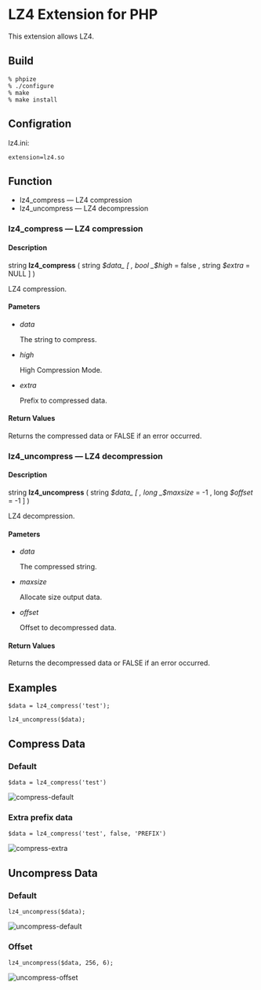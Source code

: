 # LZ4 Extension for PHP #

This extension allows LZ4.

## Build ##

    % phpize
    % ./configure
    % make
    % make install

## Configration ##

lz4.ini:

    extension=lz4.so

## Function ##

* lz4\_compress — LZ4 compression
* lz4\_uncompress — LZ4 decompression

### lz4\_compress — LZ4 compression ###

#### Description ####

string **lz4\_compress** ( string _$data_ [ , bool _$high_ = false , string _$extra_ = NULL ] )

LZ4 compression.

#### Pameters ####

* _data_

  The string to compress.

* _high_

  High Compression Mode.

* _extra_

  Prefix to compressed data.

#### Return Values ####

Returns the compressed data or FALSE if an error occurred.


### lz4\_uncompress — LZ4 decompression ###

#### Description ####

string **lz4\_uncompress** ( string _$data_ [ , long _$maxsize_ = -1 , long _$offset_ = -1 ] )

LZ4 decompression.

#### Pameters ####

* _data_

  The compressed string.

* _maxsize_

  Allocate size output data.

* _offset_

  Offset to decompressed data.

#### Return Values ####

Returns the decompressed data or FALSE if an error occurred.

## Examples ##

    $data = lz4_compress('test');

    lz4_uncompress($data);

## Compress Data ##

### Default ###

    $data = lz4_compress('test')

![compress-default](/kjdev/php-ext-lz4/raw/master/docs/compress-default.png)

### Extra prefix data ###

    $data = lz4_compress('test', false, 'PREFIX')

![compress-extra](/kjdev/php-ext-lz4/raw/master/docs/compress-extra.png)

## Uncompress Data ##

### Default ###

    lz4_uncompress($data);

![uncompress-default](/kjdev/php-ext-lz4/raw/master/docs/uncompress-default.png)

### Offset ###

    lz4_uncompress($data, 256, 6);

![uncompress-offset](/kjdev/php-ext-lz4/raw/master/docs/uncompress-offset.png)
